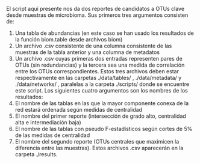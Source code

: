El script aquí presente nos da dos reportes de candidatos a OTUs clave desde muestras de microbioma. Sus primeros tres argumentos consisten de: 
1. Una tabla de abundancias (en este caso se han usado los resultados de la función biom.table desde archivos biom)
2. Un archivo .csv consistente de una columna consistente de las muestras de la tabla anterior y una columna de metadatos 
3. Un archivo .csv cuyas primeras dos entradas representen pares de OTUs (sin redundancias) y la tercera sea una medida de correlación entre los OTUs correspondientes.
Estos tres archivos deben estar respectivamente en las carpetas ./data/tables/ , ./data/metadata/ y ./data/networks/ , paralelas a la carpeta ./scripts/ donde se encuentre este script. Los siguientes cuatro argumentos son los nombres de los resultados:
1. El nombre de las tablas en las que la mayor componente conexa de la red estará ordenada según medidas de centralidad
2. El nombre del primer reporte (intersección de grado alto, centralidad alta e intermediación baja)
3. El nombre de las tablas con pseudo F-estadísticos según cortes de 5% de las medidas de centralidad
4. El nombre del segundo reporte (OTUs centrales que maximicen la diferencia entre las muestras).
Estos archivos .csv aparecerán en la carpeta ./results. 
